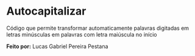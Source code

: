 # Autocapitalizar
 Código que permite transformar automaticamente palavras digitadas em letras minúsculas em palavras com letra maiúscula no início

 __Feito por:__ Lucas Gabriel Pereira Pestana
